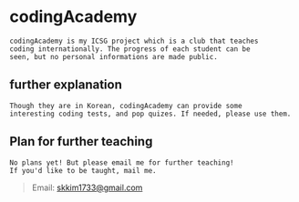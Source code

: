 # codingAcademy
```
codingAcademy is my ICSG project which is a club that teaches 
coding internationally. The progress of each student can be 
seen, but no personal informations are made public.
```

## further explanation
```
Though they are in Korean, codingAcademy can provide some 
interesting coding tests, and pop quizes. If needed, please use them.
```

## Plan for further teaching
```
No plans yet! But please email me for further teaching! 
If you'd like to be taught, mail me. 
```
> Email: skkim1733@gmail.com


